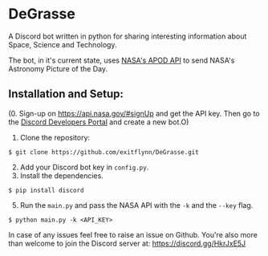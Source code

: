 # DeGrasse
A Discord bot written in python for sharing interesting information about Space, Science and Technology.

The bot, in it's current state, uses [NASA's APOD API](https://github.com/nasa/apod-api) to send NASA's Astronomy Picture of the Day. 

## Installation and Setup:

(0. Sign-up on <https://api.nasa.gov/#signUp> and get the API key. Then go to the [Discord Developers Portal](https://discord.com/developers/) and create a new bot.O)

1. Clone the repository:
```console
$ git clone https://github.com/exitflynn/DeGrasse.git
```
2. Add your Discord bot key in `config.py`.
4. Install the dependencies.
```console
$ pip install discord
```
5. Run the `main.py` and pass the NASA API with the `-k` and the `--key` flag.
```console
$ python main.py -k <API_KEY>
```

In case of any issues feel free to raise an issue on Github. You're also more than welcome to join the Discord server at: <https://discord.gg/HkrJxE5J>
